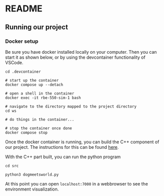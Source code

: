 # README

## Running our project

### Docker setup

Be sure you have docker installed locally on your computer. Then you can start it as shown below, or by using the devcontainer functionality of VSCode.

``` shell
cd .devcontainer

# start up the container
docker compose up --detach

# open a shell in the container
docker exec -it rbe-550-sim-1 bash

# navigate to the directory mapped to the project directory
cd ws

# do things in the container...

# stop the container once done
docker compose stop
```

Once the docker container is running, you can build the C++ component of our project. The instructions for this can be found [here](./src/quadruped_drake/README.md).

With the C++ part built, you can run the python program

```shell
cd src

python3 dogmeetsworld.py
```

At this point you can open `localhost:7000` in a webbrowser to see the environment visualization.

